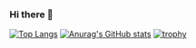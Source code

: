 ### Hi there 👋
[![Top Langs](https://github-readme-stats.vercel.app/api/top-langs/?username=ShotaKasuya)](https://github.com/anuraghazra/github-readme-stats)
[![Anurag's GitHub stats](https://github-readme-stats.vercel.app/api?username=ShotaKasuya)](https://github.com/anuraghazra/github-readme-stats)
[![trophy](https://github-profile-trophy.vercel.app/?username=ryo-ma&theme=onedark)](https://github.com/ryo-ma/github-profile-trophy)
<!--
**ShotaKasuya/ShotaKasuya** is a ✨ _special_ ✨ repository because its `README.md` (this file) appears on your GitHub profile.

Here are some ideas to get you started:

- 🔭 I’m currently working on ...
- 🌱 I’m currently learning ...
- 👯 I’m looking to collaborate on ...
- 🤔 I’m looking for help with ...
- 💬 Ask me about ...
- 📫 How to reach me: ...
- 😄 Pronouns: ...
- ⚡ Fun fact: ...
-->
